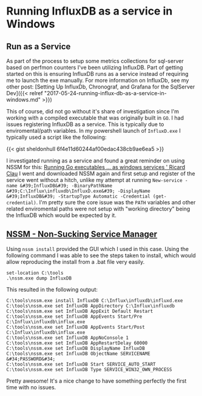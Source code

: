 # Running InfluxDB as a service in Windows


## Run as a Service

As part of the process to setup some metrics collections for sql-server based on perfmon counters I&#39;ve been utilizing InfluxDB. Part of getting started on this is ensuring InfluxDB runs as a service instead of requiring me to launch the exe manually. For more information on InfluxDb, see my other post: [Setting Up InfluxDb, Chronograf, and Grafana for the SqlServer Dev]({{&lt; relref &#34;2017-05-24-running-influx-db-as-a-service-in-windows.md&#34; &gt;}})

This of course, did not go without it&#39;s share of investigation since I&#39;m working with a compiled executable that was originally built in `GO`. I had issues registering InfluxDB as a service. This is typically due to enviromental/path variables. In my powershell launch of `InfluxD.exe` I typically used a script like the following:

{{&lt; gist sheldonhull  6f4e11d60244af00edac438cb9ae6ea5 &gt;}}

I investigated running as a service and found a great reminder on using NSSM for this: [Running Go executables ... as windows services &#39; Ricard Clau](http://bit.ly/2pDW65t) I went and downloaded NSSM again and first setup and register of the service went without a hitch, unlike my attempt at running `New-service -name &#39;InfluxDB&#39; -BinaryPathName &#39;C:\Influx\influxdb\InfluxD.exe&#39; -DisplayName &#39;InfluxDB&#39; -StartupType Automatic -Credential (get-credential)`. I&#39;m pretty sure the core issue was the `PATH` variables and other related enviromental paths were not setup with &#34;working directory&#34; being the InfluxDB which would be expected by it.

## [NSSM - Non-Sucking Service Manager](http://bit.ly/2pDTR25)

Using `nssm install` provided the GUI which I used in this case. Using the following command I was able to see the steps taken to install, which would allow reproducing the install from a .bat file very easily.

    set-location C:\tools
    .\nssm.exe dump InfluxDB

This resulted in the following output:

    C:\tools\nssm.exe install InfluxDB C:\Influx\influxdb\influxd.exe
    C:\tools\nssm.exe set InfluxDB AppDirectory C:\Influx\influxdb
    C:\tools\nssm.exe set InfluxDB AppExit Default Restart
    C:\tools\nssm.exe set InfluxDB AppEvents Start/Pre C:\Influx\influxdb\influx.exe
    C:\tools\nssm.exe set InfluxDB AppEvents Start/Post C:\Influx\influxdb\influx.exe
    C:\tools\nssm.exe set InfluxDB AppNoConsole 1
    C:\tools\nssm.exe set InfluxDB AppRestartDelay 60000
    C:\tools\nssm.exe set InfluxDB DisplayName InfluxDB
    C:\tools\nssm.exe set InfluxDB ObjectName SERVICENAME &#34;PASSWORD&#34;
    C:\tools\nssm.exe set InfluxDB Start SERVICE_AUTO_START
    C:\tools\nssm.exe set InfluxDB Type SERVICE_WIN32_OWN_PROCESS

Pretty awesome! It&#39;s a nice change to have something perfectly the first time with no issues.


